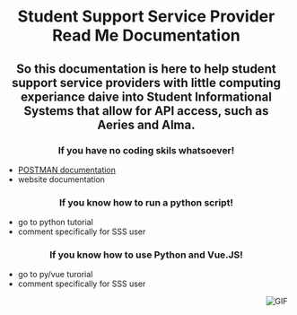 # <p align="center"> Student Support Service Provider Read Me Documentation  </p>
## <p align="center"> So this documentation is here to help student support service providers with little computing experiance daive into Student Informational Systems that allow for API access, such as Aeries and Alma.  </p>

### <p align="center"> If you have no coding skils whatsoever! </p>
- [POSTMAN documentation](https://github.com/code4sac/learning-blocks/blob/main/documentation/Postman_Documentation.md)
- website documentation

### <p align="center">  If you know how to run a python script!  </p>
- go to python tutorial
- comment specifically for SSS user

###  <p align="center"> If you know how to use Python and Vue.JS!  </p>
- go to py/vue turorial
- comment specifically for SSS user

<img align="right" alt="GIF" src="https://i.pinimg.com/originals/e4/26/70/e426702edf874b181aced1e2fa5c6cde.gif" />

